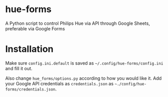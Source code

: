 # hue-forms
A Python script to control Philips Hue via API through Google Sheets, preferable via Google Forms

# Installation

Make sure `config.ini.default` is saved as `~/.config/hue-forms/config.ini` and fill it out.

Also change `hue_forms/options.py` according to how you would like it. Add your Google API credentials as `credentials.json` as `~./config/hue-forms/credentials.json`.